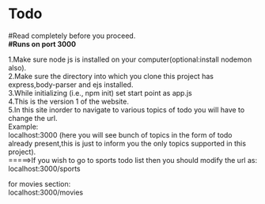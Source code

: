 # Todo
#Read completely before you proceed.</br>
<b>#Runs on port 3000</b></br>

1.Make sure node js is installed on your computer(optional:install nodemon also).</br>
2.Make sure the directory into which you clone this  project has express,body-parser and ejs installed. </br>
3.While initializing (i.e., npm init) set start point as app.js</br>
4.This is the version 1 of the website.</br>
5.In this site inorder to navigate to various topics of todo you will have to change the url.</br>
Example:</br>
localhost:3000     (here you will see bunch of topics in the form of todo already present,this is just to inform you the only topics supported in this project).</br>
=====>If you wish to go to sports todo list then you should modify the url as:</br>
localhost:3000/sports</br>

for movies section:</br>
localhost:3000/movies</br>




